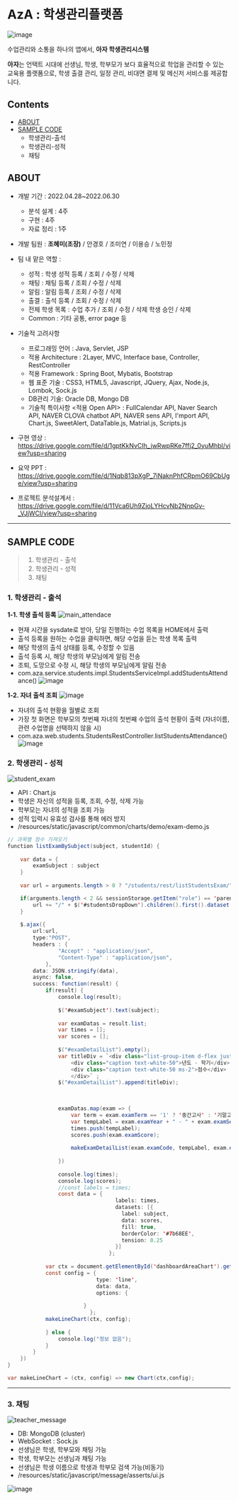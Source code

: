 # AzA : 학생관리플랫폼
![image](https://user-images.githubusercontent.com/85826542/177026070-9ca11667-ca04-4ade-aa95-075a42c1e1be.png)

수업관리와 소통을 하나의 앱에서, **아자 학생관리시스템**

**아자**는 언택트 시대에 선생님, 학생, 학부모가 보다 효율적으로 학업을 관리할 수 있는 교육용 플랫폼으로, 학생 출결 관리, 일정 관리, 비대면 결제 및 메신저 서비스를 제공합니다.

## Contents

-   [ABOUT](#ABOUT)
-   [SAMPLE CODE](#SAMPLE-CODE)
	- 학생관리-출석
	- 학생관리-성적
	- 채팅

## ABOUT

* 개발 기간 : 2022.04.28~2022.06.30
	* 분석 설계 : 4주
	* 구현 : 4주
	* 자료 정리 : 1주
* 개발 팀원 : **조혜미(조장)** / 안경호 / 조미연 / 이용승 / 노민정
* 팀 내 맡은 역할 :   
	- 성적 : 
	학생 성적 등록 / 조회 / 수정 / 삭제
	- 채팅 :
	채팅 등록 / 조회 / 수정 / 삭제 
	- 알림 :
	알림 등록 / 조회 / 수정 / 삭제
	- 출결 :
	출석 등록 / 조회 / 수정 / 삭제
	- 전체 학생 목록 :
	수업 추가 / 조회 / 수정 / 삭제
	학생 승인 / 삭제
	- Common :
	기타 공통, error page 등
* 기술적 고려사항
	* 프로그래밍 언어 :
		Java, Servlet, JSP
	* 적용 Architecture :
		2Layer, MVC, Interface base, Controller, RestController
	* 적용 Framework : 
		Spring Boot, Mybatis, Bootstrap
	* 웹 표준 기술 :
		CSS3, HTML5, Javascript, JQuery, Ajax, Node.js, Lombok, Sock.js
	* DB관리 기술:
		Oracle DB, Mongo DB
	* 기술적 특이사항 <적용 Open API> :
		FullCalendar API, Naver Search API, NAVER CLOVA chatbot API, NAVER sens API, I'mport API, Chart.js, SweetAlert, DataTable.js, Matrial.js, Scripts.js
	
* 구현 영상 : https://drive.google.com/file/d/1gptKkNvCIh_jwRwpRKe7ffj2_0yuMhbI/view?usp=sharing
* 요약 PPT : 
https://drive.google.com/file/d/1Nqb813pXgP_7iNaknPhfCRpmO69CbUge/view?usp=sharing
* 프로젝트 분석설계서 :
https://drive.google.com/file/d/11Vca6Uh9ZjoLYHcvNb2NnpGv-_VJjWCl/view?usp=sharing

***

## SAMPLE CODE
> 1. 학생관리 - 출석
> 2. 학생관리 - 성적
> 3. 채팅

### 1. 학생관리 - 출석

**1-1. 학생 출석 등록**
![main_attendace](https://user-images.githubusercontent.com/85826542/177026047-e739b864-4c98-4d28-a9a2-3be7c92c85f8.gif)
* 현재 시간을 sysdate로 받아, 당일 진행하는 수업 목록을 HOME에서 출력
* 출석 등록을 원하는 수업을 클릭하면, 해당 수업을 듣는 학생 목록 출력
* 해당 학생의 출석 상태를 등록, 수정할 수 있음
* 출석 등록 시, 해당 학생의 부모님에게 알림 전송
* 조퇴, 도망으로 수정 시, 해당 학생의 부모님에게 알림 전송
* com.aza.service.students.impl.StudentsServiceImpl.addStudentsAttendance()
	![image](https://user-images.githubusercontent.com/85826542/177026292-dc7cfe59-6726-4194-a482-624194795301.png)

**1-2. 자녀 출석 조회**
![image](https://user-images.githubusercontent.com/85826542/177026978-64e6592a-f2c6-4f9a-8b85-62276132ef75.png)
* 자녀의 출석 현황을 월별로 조회
* 가장 첫 화면은 학부모의 첫번째 자녀의 첫번째 수업의 출석 현황이 출력 (자녀이름, 관련 수업명을 선택하지 않을 시) 
* com.aza.web.students.StudentsRestController.listStudentsAttendance()
	![image](https://user-images.githubusercontent.com/85826542/177027170-c26e036c-17a2-4fa9-8d86-2feb0af29486.png)
	
	
### 2. 학생관리 - 성적
![student_exam](https://user-images.githubusercontent.com/85826542/177072372-861c512e-98db-495e-8afa-5ccc70f24bff.gif)
* API : Chart.js
* 학생은 자신의 성적을 등록, 조회, 수정, 삭제 가능
* 학부모는 자녀의 성적을 조회 가능
* 성적 입력시 유효성 검사를 통해 에러 방지
* /resources/static/javascript/common/charts/demo/exam-demo.js
```java	
// 과목별 점수 가져오기
function listExamBySubject(subject, studentId) {
	
	var data = {
		examSubject : subject
	}
	
	var url = arguments.length > 0 ? "/students/rest/listStudentsExam/"+studentId : "/students/rest/listStudentsExam";

	if(arguments.length < 2 && sessionStorage.getItem("role") == 'parent') {
		url += "/" + $('#studentsDropDown').children().first().dataset.studentid;
	}
	
	$.ajax({
		url:url,
		type:"POST",
		headers : {
                "Accept" : "application/json",
                "Content-Type" : "application/json",                                    
            },
    	data: JSON.stringify(data),
    	async: false,
        success: function(result) {
			if(result) {
				console.log(result);
				
				$('#examSubject').text(subject);
				
				var examDatas = result.list;
				var times = [];
				var scores = [];
				
				$("#examDetailList").empty();
				var titleDiv = `<div class="list-group-item d-flex justify-content-between px-0">
                    <div class="caption text-white-50">년도 - 학기</div>
                    <div class="caption text-white-50 ms-2">점수</div>
                    </div>` ;
				$("#examDetailList").append(titleDiv);
				

				
				examDatas.map(exam => {
					var term = exam.examTerm == '1' ? '중간고사' : '기말고사';
					var tempLabel = exam.examYear + " - " + exam.examSemester + " " + term;
					times.push(tempLabel);
					scores.push(exam.examScore);
					
					makeExamDetailList(exam.examCode, tempLabel, exam.examScore, subject);
					
				})
				
				console.log(times);
				console.log(scores);
				//const labels = times;
				const data = {
								  labels: times,
								  datasets: [{
								    label: subject,
								    data: scores,
								    fill: true,
								    borderColor: '#7b68EE',
								    tension: 0.25
								  }]
								};
								
			var ctx = document.getElementById('dashboardAreaChart').getContext('2d');
			const config = {
						    type: 'line',
						    data: data,
						    options: {
							
						}
						  };					
			makeLineChart(ctx, config);
								
			} else {
				console.log("정보 없음");
			}
		}    
	})
}

var makeLineChart = (ctx, config) => new Chart(ctx,config);
```
***
### 3. 채팅
![teacher_message](https://user-images.githubusercontent.com/85826542/177072400-c349587a-b96c-4741-b06a-f84ab39b0b10.gif)
* DB: MongoDB (cluster)
* WebSocket : Sock.js
* 선생님은 학생, 학부모와 채팅 가능
* 학생, 학부모는 선생님과 채팅 가능
* 선생님은 학생 이름으로 학생과 학부모 검색 가능(비동기)
* /resources/static/javascript/message/asserts/ui.js

![image](https://user-images.githubusercontent.com/85826542/177073419-09a65547-8cdf-43f3-8fd7-535d4879b6a4.png)


